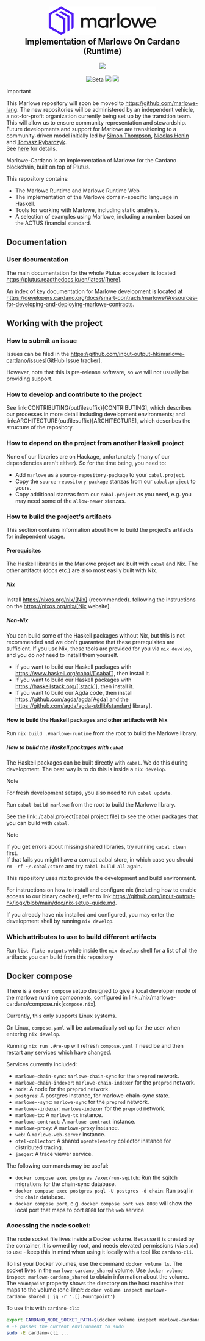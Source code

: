 <h2 align="center">
  <a href="" target="blank_">
    <img src="./doc/image/logo.svg" alt="Logo" height="75">
  </a>
  <br>
  Implementation of Marlowe On Cardano (Runtime) 
</h2>
  <p align="center">
    <a href="https://github.com/input-output-hk/marlowe-cardano/releases"><img src="https://img.shields.io/github/v/release/input-output-hk/marlowe-cardano?style=for-the-badge" /></a>
  </p>
<div align="center">
  <a href=""><img src="https://img.shields.io/badge/stability-beta-33bbff.svg" alt="Beta"></a>
  <a href="./LICENSE"><img src="https://img.shields.io/badge/License-Apache_2.0-blue.svg"></a>
  <a href="https://discord.com/invite/cmveaxuzBn"><img src="https://img.shields.io/discord/826816523368005654?label=Chat%20on%20Discord"></a>
</div>

> [!IMPORTANT] 
> This Marlowe repository will soon be moved to https://github.com/marlowe-lang. The new repositories will be administered by an independent vehicle, a not-for-profit organization currently being set up by the transition team.<br> 
> This will allow us to ensure community representation and stewardship. Future developments and support for Marlowe are transitioning to a community-driven model initially led by [Simon Thompson](https://github.com/simonjohnthompson), [Nicolas Henin](https://github.com/nhenin) and [Tomasz Rybarczyk](https://github.com/paluh). <br>
> See [here](https://github.com/marlowe-lang/.github/blob/main/profile/transition.md) for details.


Marlowe-Cardano is an implementation of Marlowe for the Cardano blockchain, built on top of Plutus.

This repository contains:

* The Marlowe Runtime and Marlowe Runtime Web
* The implementation of the Marlowe domain-specific language in Haskell.
* Tools for working with Marlowe, including static analysis.
* A selection of examples using Marlowe, including a number based on the ACTUS financial standard.

## Documentation

### User documentation

The main documentation for the whole Plutus ecosystem is located https://plutus.readthedocs.io/en/latest/[here].

An index of key documentation for Marlowe development is located at https://developers.cardano.org/docs/smart-contracts/marlowe/#resources-for-developing-and-deploying-marlowe-contracts.

## Working with the project

### How to submit an issue

Issues can be filed in the https://github.com/input-output-hk/marlowe-cardano/issues[GitHub Issue tracker].

However, note that this is pre-release software, so we will not usually be providing support.

### How to develop and contribute to the project

See link:CONTRIBUTING{outfilesuffix}[CONTRIBUTING], which describes our processes in more detail including development environments; and link:ARCHITECTURE{outfilesuffix}[ARCHITECTURE], which describes the structure of the repository.

### How to depend on the project from another Haskell project

None of our libraries are on Hackage, unfortunately (many of our dependencies aren't either).
So for the time being, you need to:

- Add `marlowe` as a `source-repository-package` to your `cabal.project`.
- Copy the `source-repository-package` stanzas from our `cabal.project` to yours.
- Copy additional stanzas from our `cabal.project` as you need, e.g. you may need some of the `allow-newer` stanzas.

### How to build the project's artifacts

This section contains information about how to build the project's artifacts for independent usage.

#### Prerequisites

The Haskell libraries in the Marlowe project are built with `cabal` and Nix.
The other artifacts (docs etc.) are also most easily built with Nix.

##### Nix

Install https://nixos.org/nix/[Nix] (recommended). following the instructions on the https://nixos.org/nix/[Nix website].

##### Non-Nix

You can build some of the Haskell packages without Nix, but this is not recommended and we don't guarantee that these prerequisites are sufficient.
If you use Nix, these tools are provided for you via `nix develop`, and you do *not* need to install them yourself.

* If you want to build our Haskell packages with https://www.haskell.org/cabal/[`cabal`], then install it.
* If you want to build our Haskell packages with https://haskellstack.org/[`stack`], then install it.
* If you want to build our Agda code, then install https://github.com/agda/agda[Agda] and the https://github.com/agda/agda-stdlib[standard library].


#### How to build the Haskell packages and other artifacts with Nix

Run `nix build .#marlowe-runtime` from the root to build the Marlowe library.

##### How to build the Haskell packages with `cabal`

The Haskell packages can be built directly with `cabal`.
We do this during development.
The best way is to do this is inside a `nix develop`.

>[!NOTE]
> For fresh development setups, you also need to run `cabal update`.


Run `cabal build marlowe` from the root to build the Marlowe library.

See the link:./cabal.project[cabal project file] to see the other packages that you can build with `cabal`.

>[!NOTE]
> If you get errors about missing shared libraries, try running `cabal clean` first. <br>
> If that fails you might have a corrupt cabal store, in which case you should `rm -rf ~/.cabal/store` and try `cabal build all` again.

This repository uses nix to provide the development and build environment.

For instructions on how to install and configure nix (including how to enable access to our binary caches), refer to link:https://github.com/input-output-hk/iogx/blob/main/doc/nix-setup-guide.md. 

If you already have nix installed and configured, you may enter the development shell by running `nix develop`.

### Which attributes to use to build different artifacts

Run `list-flake-outputs` while inside the `nix develop` shell for a list of all the artifacts you can build from this repository

## Docker compose

There is a `docker compose` setup designed to give a local developer mode of the marlowe runtime components,
configured in link:./nix/marlowe-cardano/compose.nix[`compose.nix`].

Currently, this only supports Linux systems.

On Linux, `compose.yaml` will be automatically set up for the user when entering `nix develop`.

Running `nix run .#re-up` will refresh `compose.yaml` if need be and then restart any services which have changed.

Services currently included:

* `marlowe-chain-sync`: `marlowe-chain-sync` for the `preprod` network.
* `marlowe-chain-indexer`: `marlowe-chain-indexer` for the `preprod` network.
* `node`: A node for the `preprod` network.
* `postgres`: A postgres instance, for marlowe-chain-sync state.
* `marlowe--sync`: `marlowe-sync` for the `preprod` network.
* `marlowe--indexer`: `marlowe-indexer` for the `preprod` network.
* `marlowe-tx`: A `marlowe-tx` instance.
* `marlowe-contract`: A `marlowe-contract` instance.
* `marlowe-proxy`: A `marlowe-proxy` instance.
* `web`: A `marlowe-web-server` instance.
* `otel-collector`: A shared `opentelemetry` collector instance for distributed tracing.
* `jaeger`: A trace viewer service.

The following commands may be useful:

* `docker compose exec postgres /exec/run-sqitch`: Run the sqitch migrations for the chain-sync database.
* `docker compose exec postgres psql -U postgres -d chain`: Run psql in the `chain` database.
* `docker compose port`, e.g. `docker compose port web 8080` will show the local port that maps to port `8080` for the `web` service

### Accessing the node socket:

The node socket file lives inside a Docker volume. Because it is created by the
container, it is owned by root, and needs elevated permissions (via `sudo`) to
use - keep this in mind when using it locally with a tool like `cardano-cli`.

To list your Docker volumes, use the command `docker volume ls`. The socket
lives in the `marlowe-cardano_shared` volume. Use
`docker volume inspect marlowe-cardano_shared` to obtain information about the
volume. The `Mountpoint` property shows the directory on the host machine that
maps to the volume (one-liner: `docker volume inspect marlowe-cardano_shared | jq -r '.[].Mountpoint'`)

To use this with `cardano-cli`:

```bash
export CARDANO_NODE_SOCKET_PATH=$(docker volume inspect marlowe-cardano_shared | jq -r '.[].Mountpoint')
# -E passes the current environment to sudo
sudo -E cardano-cli ...
```


